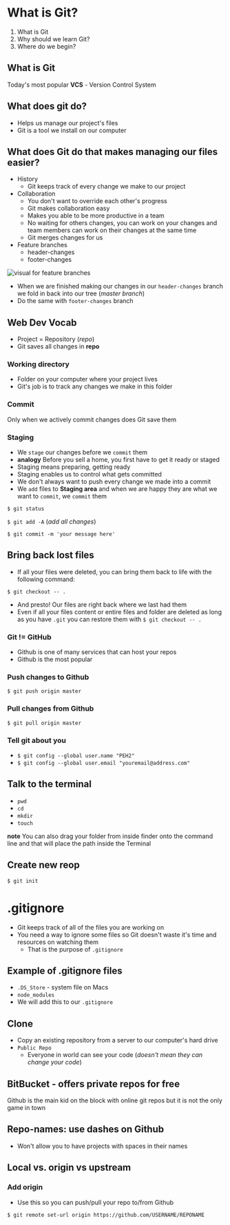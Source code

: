 # What is Git?
1. What is Git
2. Why should we learn Git?
3. Where do we begin?

## What is Git
Today's most popular **VCS** - Version Control System

## What does git do?
* Helps us manage our project's files
* Git is a tool we install on our computer

## What does Git do that makes managing our files easier?
* History
    - Git keeps track of every change we make to our project
* Collaboration
    - You don't want to override each other's progress
    - Git makes collaboration easy
    - Makes you able to be more productive in a team
    - No waiting for others changes, you can work on your changes and team members can work on their changes at the same time
    - Git merges changes for us
* Feature branches
    - header-changes
    - footer-changes

![visual for feature branches](https://i.imgur.com/O3IYf6z.png)

* When we are finished making our changes in our `header-changes` branch we fold in back into our tree (_master branch_)
* Do the same with `footer-changes` branch

## Web Dev Vocab
* Project = Repository (_repo_)
* Git saves all changes in **repo**

### Working directory
* Folder on your computer where your project lives
* Git's job is to track any changes we make in this folder

### Commit
Only when we actively commit changes does Git save them

### Staging
* We `stage` our changes before we `commit` them
* **analogy** Before you sell a home, you first have to get it ready or staged
* Staging means preparing, getting ready
* Staging enables us to control what gets committed
* We don't always want to push every change we made into a commit
* We `add` files to **Staging area** and when we are happy they are what we want to `commit`, we `commit` them

`$ git status`

`$ git add -A` (_add all changes_)

`$ git commit -m 'your message here'`

## Bring back lost files
* If all your files were deleted, you can bring them back to life with the following command:

`$ git checkout -- .`

* And presto! Our files are right back where we last had them
* Even if all your files content or entire files and folder are deleted as long as you have `.git` you can restore them with `$ git checkout -- .`

### Git != GitHub
* Github is one of many services that can host your repos
* Github is the most popular

### Push changes to Github

`$ git push origin master`

### Pull changes from Github

`$ git pull origin master`

### Tell git about you
* `$ git config --global user.name "PEH2"`
* `$ git config --global user.email "youremail@address.com"`

## Talk to the terminal
* `pwd`
* `cd`
* `mkdir`
* `touch`

**note** You can also drag your folder from inside finder onto the command line and that will place the path inside the Terminal

## Create new reop
`$ git init`

# .gitignore
* Git keeps track of all of the files you are working on
* You need a way to ignore some files so Git doesn't waste it's time and resources on watching them
  - That is the purpose of `.gitignore`

## Example of .gitignore files
* `.DS_Store` - system file on Macs
* `node_modules`
* We will add this to our `.gitignore`

## Clone
* Copy an existing repository from a server to our computer's hard drive
* `Public Repo`
    - Everyone in world can see your code (_doesn't mean they can change your code_)

## BitBucket - offers private repos for free
Github is the main kid on the block with online git repos but it is not the only game in town

## Repo-names: use dashes on Github
* Won't allow you to have projects with spaces in their names

## Local vs. origin vs upstream

### Add origin
* Use this so you can push/pull your repo to/from Github

`$ git remote set-url origin https://github.com/USERNAME/REPONAME`


